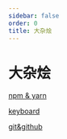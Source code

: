 ```yaml
---
sidebar: false
order: 0
title: 大杂烩
---
```


# 大杂烩

[npm & yarn](./npm_yarn.md)

[keyboard](./keyboard.md)

[git&github](./git_github.md)
